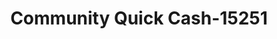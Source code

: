 ---
f_zip-code: 63069
f_state-code: MO
title: Community Quick Cash-15251
f_phone: 636-271-9912
f_city-only: Pacific
f_address: 548 E Osage Street Pacific
f_location-unique-id: '15251'
slug: community-quick-cash-15251
updated-on: '2024-05-30T13:46:58.046Z'
created-on: '2024-05-30T13:36:59.803Z'
published-on: '2024-05-30T13:54:32.469Z'
f_city-state: cms/city/pacific-mo.md
f_company: cms/company/community-quick-cash.md
f_state: cms/state/missouri.md
layout: '[payday-loan].html'
tags: payday-loan
---